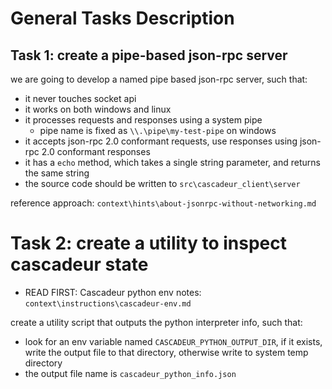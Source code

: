 # General Tasks Description

## Task 1: create a pipe-based json-rpc server

we are going to develop a named pipe based json-rpc server, such that:
- it never touches socket api
- it works on both windows and linux
- it processes requests and responses using a system pipe
  - pipe name is fixed as `\\.\pipe\my-test-pipe` on windows
- it accepts json-rpc 2.0 conformant requests, use responses using json-rpc 2.0 conformant responses
- it has a `echo` method, which takes a single string parameter, and returns the same string
- the source code should be written to `src\cascadeur_client\server`

reference approach: `context\hints\about-jsonrpc-without-networking.md`

# Task 2: create a utility to inspect cascadeur state

- READ FIRST: Cascadeur python env notes: `context\instructions\cascadeur-env.md`

create a utility script that outputs the python interpreter info, such that:
- look for an env variable named `CASCADEUR_PYTHON_OUTPUT_DIR`, if it exists, write the output file to that directory, otherwise write to system temp directory
- the output file name is `cascadeur_python_info.json`